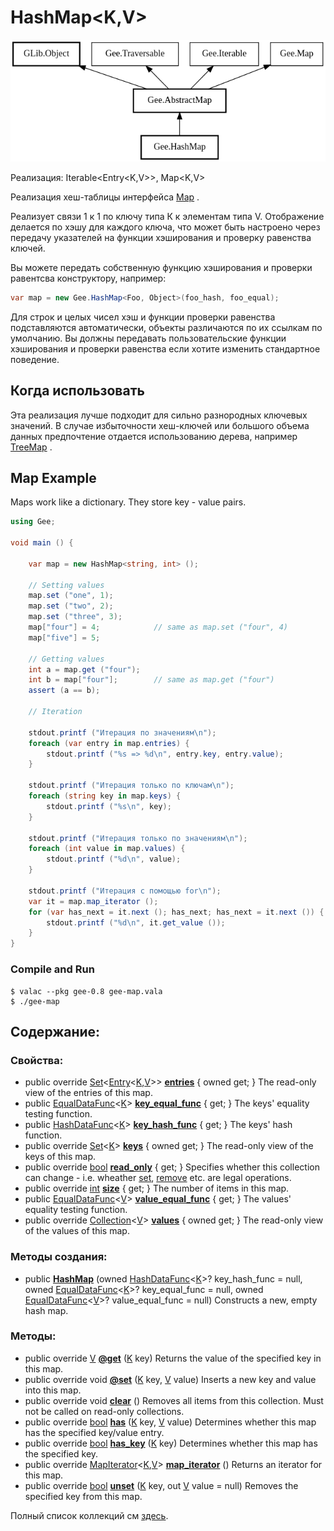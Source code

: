 # HashMap&lt;K,V&gt;

![](../.gitbook/assets/image%20%281%29.png)

Реализация: Iterable&lt;Entry&lt;K,V&gt;&gt;, Map&lt;K,V&gt;

Реализация хеш-таблицы интерфейса [Map](https://valadoc.org/gee-0.8/Gee.Map.html) .

Реализует связи 1 к 1 по ключу типа К к элементам типа V. Отображение делается по хэшу для каждого ключа, что может быть настроено через передачу указателей на функции хэширования и проверку равенства ключей.

Вы можете передать собственную функцию хэширования и проверки равентсва конструктору, например:

```csharp
var map = new Gee.HashMap<Foo, Object>(foo_hash, foo_equal);
```

Для строк и целых чисел хэш и функции проверки равенства подставляются автоматически, объекты различаются по их ссылкам по умолчанию. Вы должны передавать пользовательские функции хэширования и проверки равенства если хотите изменить стандартное поведение.

## Когда использовать

Эта реализация лучше подходит для сильно разнородных ключевых значений. В случае избыточности хеш-ключей или большого объема данных предпочтение отдается использованию дерева, например [TreeMap](https://valadoc.org/gee-0.8/Gee.TreeMap.html) .

## Map Example  <a id="Map_Example"></a>

Maps work like a dictionary. They store key - value pairs.

```csharp
using Gee;

void main () {

    var map = new HashMap<string, int> ();

    // Setting values
    map.set ("one", 1);
    map.set ("two", 2);
    map.set ("three", 3);
    map["four"] = 4;            // same as map.set ("four", 4)
    map["five"] = 5;

    // Getting values
    int a = map.get ("four");
    int b = map["four"];        // same as map.get ("four")
    assert (a == b);

    // Iteration

    stdout.printf ("Итерация по значениям\n");
    foreach (var entry in map.entries) {
        stdout.printf ("%s => %d\n", entry.key, entry.value);
    }

    stdout.printf ("Итерация только по ключам\n");
    foreach (string key in map.keys) {
        stdout.printf ("%s\n", key);
    }

    stdout.printf ("Итерация только по значениям\n");
    foreach (int value in map.values) {
        stdout.printf ("%d\n", value);
    }

    stdout.printf ("Итерация с помощью for\n");
    var it = map.map_iterator ();
    for (var has_next = it.next (); has_next; has_next = it.next ()) {
        stdout.printf ("%d\n", it.get_value ());
    }
}
```

### Compile and Run  <a id="Compile_and_Run-2"></a>

```text
$ valac --pkg gee-0.8 gee-map.vala
$ ./gee-map
```

## Содержание:

### Свойства:

* public override [Set](https://valadoc.org/gee-0.8/Gee.Set.html)&lt;[Entry](https://valadoc.org/gee-0.8/Gee.Map.Entry.html)&lt;[K](https://valadoc.org/gee-0.8/Gee.HashMap.K.html),[V](https://valadoc.org/gee-0.8/Gee.HashMap.V.html)&gt;&gt; [**entries**](https://valadoc.org/gee-0.8/Gee.HashMap.entries.html) { owned get; }  The read-only view of the entries of this map.
* public [EqualDataFunc](https://valadoc.org/gee-0.8/Gee.EqualDataFunc.html)&lt;[K](https://valadoc.org/gee-0.8/Gee.HashMap.K.html)&gt; [**key\_equal\_func**](https://valadoc.org/gee-0.8/Gee.HashMap.key_equal_func.html) { get; }  The keys' equality testing function.
* public [HashDataFunc](https://valadoc.org/gee-0.8/Gee.HashDataFunc.html)&lt;[K](https://valadoc.org/gee-0.8/Gee.HashMap.K.html)&gt; [**key\_hash\_func**](https://valadoc.org/gee-0.8/Gee.HashMap.key_hash_func.html) { get; }  The keys' hash function.
* public override [Set](https://valadoc.org/gee-0.8/Gee.Set.html)&lt;[K](https://valadoc.org/gee-0.8/Gee.HashMap.K.html)&gt; [**keys**](https://valadoc.org/gee-0.8/Gee.HashMap.keys.html) { owned get; } The read-only view of the keys of this map.
* public override [bool](https://valadoc.org/glib-2.0/bool.html) [**read\_only**](https://valadoc.org/gee-0.8/Gee.HashMap.read_only.html) { get; }  Specifies whether this collection can change - i.e. wheather [set](https://valadoc.org/gee-0.8/Gee.Map.@set.html), [remove](https://valadoc.org/gee-0.8/Gee.Map.remove.html) etc. are legal operations.
* public override [int](https://valadoc.org/glib-2.0/int.html) [**size**](https://valadoc.org/gee-0.8/Gee.HashMap.size.html) { get; }  The number of items in this map.
* public [EqualDataFunc](https://valadoc.org/gee-0.8/Gee.EqualDataFunc.html)&lt;[V](https://valadoc.org/gee-0.8/Gee.HashMap.V.html)&gt; [**value\_equal\_func**](https://valadoc.org/gee-0.8/Gee.HashMap.value_equal_func.html) { get; }  The values' equality testing function.
* public override [Collection](https://valadoc.org/gee-0.8/Gee.Collection.html)&lt;[V](https://valadoc.org/gee-0.8/Gee.HashMap.V.html)&gt; [**values**](https://valadoc.org/gee-0.8/Gee.HashMap.values.html) { owned get; }  The read-only view of the values of this map.

### Методы создания:

* public [**HashMap**](https://valadoc.org/gee-0.8/Gee.HashMap.HashMap.html) \(owned [HashDataFunc](https://valadoc.org/gee-0.8/Gee.HashDataFunc.html)&lt;[K](https://valadoc.org/gee-0.8/Gee.HashMap.K.html)&gt;? key\_hash\_func = null, owned [EqualDataFunc](https://valadoc.org/gee-0.8/Gee.EqualDataFunc.html)&lt;[K](https://valadoc.org/gee-0.8/Gee.HashMap.K.html)&gt;? key\_equal\_func = null, owned [EqualDataFunc](https://valadoc.org/gee-0.8/Gee.EqualDataFunc.html)&lt;[V](https://valadoc.org/gee-0.8/Gee.HashMap.V.html)&gt;? value\_equal\_func = null\) Constructs a new, empty hash map.

### Методы:

* public override [V](https://valadoc.org/gee-0.8/Gee.HashMap.V.html) [**@get**](https://valadoc.org/gee-0.8/Gee.HashMap.@get.html) \([K](https://valadoc.org/gee-0.8/Gee.HashMap.K.html) key\) Returns the value of the specified key in this map.
* public override void [**@set**](https://valadoc.org/gee-0.8/Gee.HashMap.@set.html) \([K](https://valadoc.org/gee-0.8/Gee.HashMap.K.html) key, [V](https://valadoc.org/gee-0.8/Gee.HashMap.V.html) value\) Inserts a new key and value into this map.
* public override void [**clear**](https://valadoc.org/gee-0.8/Gee.HashMap.clear.html) \(\) Removes all items from this collection. Must not be called on read-only collections.
* public override [bool](https://valadoc.org/glib-2.0/bool.html) [**has**](https://valadoc.org/gee-0.8/Gee.HashMap.has.html) \([K](https://valadoc.org/gee-0.8/Gee.HashMap.K.html) key, [V](https://valadoc.org/gee-0.8/Gee.HashMap.V.html) value\) Determines whether this map has the specified key/value entry.
* public override [bool](https://valadoc.org/glib-2.0/bool.html) [**has\_key**](https://valadoc.org/gee-0.8/Gee.HashMap.has_key.html) \([K](https://valadoc.org/gee-0.8/Gee.HashMap.K.html) key\) Determines whether this map has the specified key.
* public override [MapIterator](https://valadoc.org/gee-0.8/Gee.MapIterator.html)&lt;[K](https://valadoc.org/gee-0.8/Gee.HashMap.K.html),[V](https://valadoc.org/gee-0.8/Gee.HashMap.V.html)&gt; [**map\_iterator**](https://valadoc.org/gee-0.8/Gee.HashMap.map_iterator.html) \(\) Returns an iterator for this map.
* public override [bool](https://valadoc.org/glib-2.0/bool.html) [**unset**](https://valadoc.org/gee-0.8/Gee.HashMap.unset.html) \([K](https://valadoc.org/gee-0.8/Gee.HashMap.K.html) key, out [V](https://valadoc.org/gee-0.8/Gee.HashMap.V.html) value = null\) Removes the specified key from this map.

Полный список коллекций см [здесь](https://valadoc.org/gee-0.8/index.htm).

